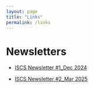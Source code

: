 ```yaml
---
layout: page
title: "Links"
permalink: /links
---
```


# Newsletters
* [ISCS Newsletter #1_Dec 2024](https://cambrian.stratigraphy.org/files/ISCSNewsletter#1.pdf) 

* [ISCS Newsletter #2_Mar 2025](https://cambrian.stratigraphy.org/files/ISCSNewsletter#2.pdf)

